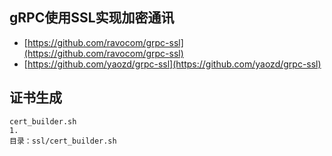 ## gRPC使用SSL实现加密通讯
- [https://github.com/ravocom/grpc-ssl](https://github.com/ravocom/grpc-ssl)
- [https://github.com/yaozd/grpc-ssl](https://github.com/yaozd/grpc-ssl)

## 证书生成
```
cert_builder.sh
1.
目录：ssl/cert_builder.sh
```